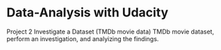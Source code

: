 # Data-Analysis with Udacity

Project 2 Investigate a Dataset (TMDb movie data)
TMDb movie  dataset, perform an investigation, and analyizing the findings.


